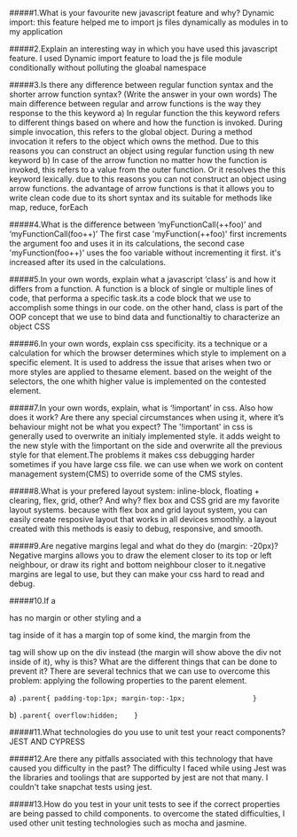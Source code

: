 #####1.What is your favourite new javascript feature and why?
   Dynamic import: this feature helped me to import js files dynamically as modules in to my 
     application
     
#####2.Explain an interesting way in which you have used this javascript feature.
  I used Dynamic import feature to load the js file module conditionally without polluting the gloabal namespace

#####3.Is there any difference between regular function syntax and the shorter arrow function syntax? (Write the answer in your own words)
  The main difference between regular and arrow functions is the way they response to the this keyword
  a) In regular function the this keyword refers to different things based on where and how the function is invoked.
     During simple invocation, this refers to the global object. During a method invocation it refers to the object which owns the method.
     Due to this reasons you can construct an object using regular function using th new keyword
  b) In case of the arrow function no matter how the function is invoked, this refers to a value from the outer function. Or it resolves the 
     this keyword lexically. due to this reasons you can not construct an object using arrow functions. the advantage of arrow functions is that 
     it allows you to write clean code due to its short syntax and its suitable for methods like map, reduce, forEach

#####4.What is the difference between ‘myFunctionCall(++foo)’   and  ‘myFunctionCall(foo++)’
   The first case 'myFunction(++foo)' first increments the argument foo and uses it in its calculations, the second case 'myFunction(foo++)' uses the foo
   variable without incrementing it first. it's increased after its used in the calculations.

#####5.In your own words, explain what a javascript ‘class’ is and how it differs from a function.
  A function is a block of single or multiple lines of code, that performa a specific task.its a code block that we use to accomplish some things in our code.
  on the other hand, class is part of the OOP concept that we use to bind data and functionaltiy to characterize an object
          CSS   

#####6.In your own words, explain css specificity.
  its a technique or a calculation for which the browser determines which style to implement on a specific element. It is used to address the issue that
  arises when two or more styles are applied to thesame element. based on the weight of the selectors, the one whith higher value is implemented on the contested element.

#####7.In your own words, explain, what is ‘!important’ in css.  Also how does it work?  Are there any special circumstances when using it, where it’s behaviour might not be what you expect?
  The '!important' in css is generally used to overwrite an initialy implemented style. it adds weight to the new style with the !important on the side and overwrite all the previous style 
  for that element.The problems it makes css debugging harder sometimes if you have large css file. we can use when we work on content management system(CMS) to override some of the CMS styles.

#####8.What is your prefered layout system: inline-block, floating + clearing, flex, grid, other?  And why?
  flex box and CSS grid are my favorite layout systems. because with flex box and grid layout system, you can easily create resposive layout that works in all devices smoothly.
  a layout created with this methods is easiy to debug, responsive, and smooth.

#####9.Are negative margins legal and what do they do (margin: -20px)?
  Negative margins allows you to draw the element closer to its top or left neighbour, or draw its right and bottom neighbour closer to it.negative margins are legal to use, but they can make your 
  css hard to read and debug.

#####10.If a <div/> has no margin or other styling and a <p/> tag inside of it has a margin top of some kind, the margin from the <p/> tag will show up on the div instead (the margin will show above the
   div not inside of it), why is this?  What are the different things that can be done to prevent it?
   There are several technics that we can use to overcome this problem: applying the following properties to the parent element.
   
   a)
      `.parent{
         padding-top:1px;
         margin-top:-1px;                
         }`
         
   b)
       `.parent{
             overflow:hidden;   
             }`
         


#####11.What technologies do you use to unit test your react components?
   JEST AND CYPRESS

#####12.Are there any pitfalls associated with this technology that have caused you difficulty in the past?
   The difficulty I faced while using Jest was the libraries and toolings that are supported by jest are not that many.
   I couldn't take snapchat tests using jest.

#####13.How do you test in your unit tests to see if the correct properties are being passed to child components.
   to overcome the stated difficulties, I used other unit testing technologies such as mocha and jasmine.


   

  


 


